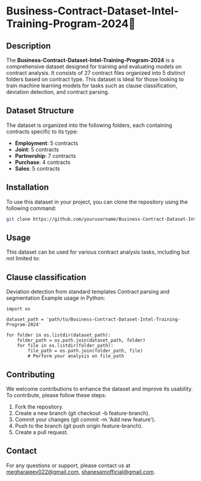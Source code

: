 # Business-Contract-Dataset-Intel-Training-Program-2024📜

## Description

The **Business-Contract-Dataset-Intel-Training-Program-2024** is a comprehensive dataset designed for training and evaluating models on contract analysis. It consists of 27 contract files organized into 5 distinct folders based on contract type. This dataset is ideal for those looking to train machine learning models for tasks such as clause classification, deviation detection, and contract parsing.

## Dataset Structure

The dataset is organized into the following folders, each containing contracts specific to its type:

- **Employment**: 5 contracts
- **Joint**: 5 contracts
- **Partnership**: 7 contracts
- **Purchase**: 4 contracts
- **Sales**: 5 contracts


## Installation

To use this dataset in your project, you can clone the repository using the following command:

```bash
git clone https://github.com/yourusername/Business-Contract-Dataset-Intel-Training-Program-2024.git
```
## Usage
This dataset can be used for various contract analysis tasks, including but not limited to:

## Clause classification
Deviation detection from standard templates
Contract parsing and segmentation
Example usage in Python:
```
import os

dataset_path = 'path/to/Business-Contract-Dataset-Intel-Training-Program-2024'

for folder in os.listdir(dataset_path):
    folder_path = os.path.join(dataset_path, folder)
    for file in os.listdir(folder_path):
        file_path = os.path.join(folder_path, file)
        # Perform your analysis on file_path
```

## Contributing
We welcome contributions to enhance the dataset and improve its usability. To contribute, please follow these steps:

1. Fork the repository.
2. Create a new branch (git checkout -b feature-branch).
3. Commit your changes (git commit -m 'Add new feature').
4. Push to the branch (git push origin feature-branch).
5. Create a pull request.

## Contact
For any questions or support, please contact us at megharajeev022@gmail.com, shanesamofficial@gmail.com.
